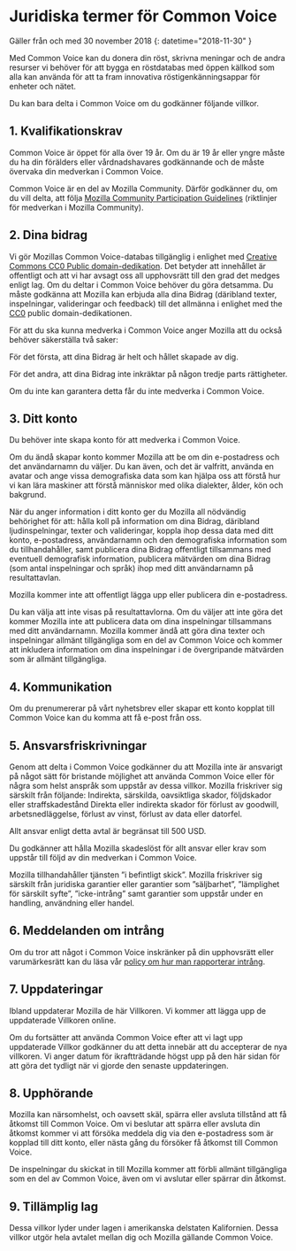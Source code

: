 # Juridiska termer för Common Voice

Gäller från och med 30 november 2018 {: datetime="2018-11-30" }

Med Common Voice kan du donera din röst, skrivna meningar och de andra resurser vi behöver för att bygga en röstdatabas med öppen källkod som alla kan använda för att ta fram innovativa röstigenkänningsappar för enheter och nätet.

Du kan bara delta i Common Voice om du godkänner följande villkor. 

## 1. Kvalifikationskrav
Common Voice är öppet för alla över 19 år. Om du är 19 år eller yngre måste du ha din förälders eller vårdnadshavares godkännande och de måste övervaka din medverkan i Common Voice. 

Common Voice är en del av Mozilla Community. Därför godkänner du, om du vill delta, att följa [Mozilla Community Participation Guidelines](https://www.mozilla.org/en-US/about/governance/policies/participation/) (riktlinjer för medverkan i Mozilla Community). 

## 2. Dina bidrag 
Vi gör Mozillas Common Voice-databas tillgänglig i enlighet med [Creative Commons CC0 Public domain-dedikation](https://creativecommons.org/publicdomain/zero/1.0/). Det betyder att innehållet är offentligt och att vi har avsagt oss all upphovsrätt till den grad det medges enligt lag. Om du deltar i Common Voice behöver du göra detsamma. Du måste godkänna att Mozilla kan erbjuda alla dina Bidrag (däribland texter, inspelningar, valideringar och feedback) till det allmänna i enlighet med the [CC0](https://creativecommons.org/publicdomain/zero/1.0/) public domain-dedikationen. 

För att du ska kunna medverka i Common Voice anger Mozilla att du också behöver säkerställa två saker: 

För det första, att dina Bidrag är helt och hållet skapade av dig.

För det andra, att dina Bidrag inte inkräktar på någon tredje parts rättigheter. 

Om du inte kan garantera detta får du inte medverka i Common Voice. 

## 3. Ditt konto
Du behöver inte skapa konto för att medverka i Common Voice. 

Om du ändå skapar konto kommer Mozilla att be om din e-postadress och det användarnamn du väljer. Du kan även, och det är valfritt, använda en avatar och ange vissa demografiska data som kan hjälpa oss att förstå hur vi kan lära maskiner att förstå människor med olika dialekter, ålder, kön och bakgrund.

När du anger information i ditt konto ger du Mozilla all nödvändig behörighet för att: 
hålla koll på information om dina Bidrag, däribland ljudinspelningar, texter och valideringar, 
koppla ihop dessa data med ditt konto, e-postadress, användarnamn och den demografiska information som du tillhandahåller, samt
publicera dina Bidrag offentligt tillsammans med eventuell demografisk information,
publicera mätvärden om dina Bidrag (som antal inspelningar och språk) ihop med ditt användarnamn på resultattavlan.

Mozilla kommer inte att offentligt lägga upp eller publicera din e-postadress. 

Du kan välja att inte visas på resultattavlorna. Om du väljer att inte göra det kommer Mozilla inte att publicera data om dina inspelningar tillsammans med ditt användarnamn. Mozilla kommer ändå att göra dina texter och inspelningar allmänt tillgängliga som en del av Common Voice och kommer att inkludera information om dina inspelningar i de övergripande mätvärden som är allmänt tillgängliga.

## 4. Kommunikation
Om du prenumererar på vårt nyhetsbrev eller skapar ett konto kopplat till Common Voice kan du komma att få e-post från oss. 

## 5. Ansvarsfriskrivningar

Genom att delta i Common Voice godkänner du att Mozilla inte är ansvarigt på något sätt för bristande möjlighet att använda Common Voice eller för några som helst anspråk som uppstår av dessa villkor. Mozilla friskriver sig särskilt från följande:
Indirekta, särskilda, oavsiktliga skador, följdskador eller straffskadestånd
Direkta eller indirekta skador för förlust av goodwill, arbetsnedläggelse, förlust av vinst, förlust av data eller datorfel.

Allt ansvar enligt detta avtal är begränsat till 500 USD. 

Du godkänner att hålla Mozilla skadeslöst för allt ansvar eller krav som uppstår till följd av din medverkan i Common Voice. 

Mozilla tillhandahåller tjänsten ”i befintligt skick”. Mozilla friskriver sig särskilt från juridiska garantier eller garantier som ”säljbarhet”, ”lämplighet för särskilt syfte”, ”icke-intrång” samt garantier som uppstår under en handling, användning eller handel. 

## 6. Meddelanden om intrång
Om du tror att något i Common Voice inskränker på din upphovsrätt eller varumärkesrätt kan du läsa vår [policy om hur man rapporterar intrång](https://www.mozilla.org/about/legal/report-infringement/).

## 7. Uppdateringar 
Ibland uppdaterar Mozilla de här Villkoren. Vi kommer att lägga upp de uppdaterade Villkoren online. 

Om du fortsätter att använda Common Voice efter att vi lagt upp uppdaterade Villkor godkänner du att detta innebär att du accepterar de nya villkoren. Vi anger datum för ikraftträdande högst upp på den här sidan för att göra det tydligt när vi gjorde den senaste uppdateringen. 

## 8. Upphörande 
Mozilla kan närsomhelst, och oavsett skäl, spärra eller avsluta tillstånd att få åtkomst till Common Voice. Om vi beslutar att spärra eller avsluta din åtkomst kommer vi att försöka meddela dig via den e-postadress som är kopplad till ditt konto, eller nästa gång du försöker få åtkomst till Common Voice. 

De inspelningar du skickat in till Mozilla kommer att förbli allmänt tillgängliga som en del av Common Voice, även om vi avslutar eller spärrar din åtkomst. 

## 9. Tillämplig lag
Dessa villkor lyder under lagen i amerikanska delstaten Kalifornien. Dessa villkor utgör hela avtalet mellan dig och Mozilla gällande Common Voice.
